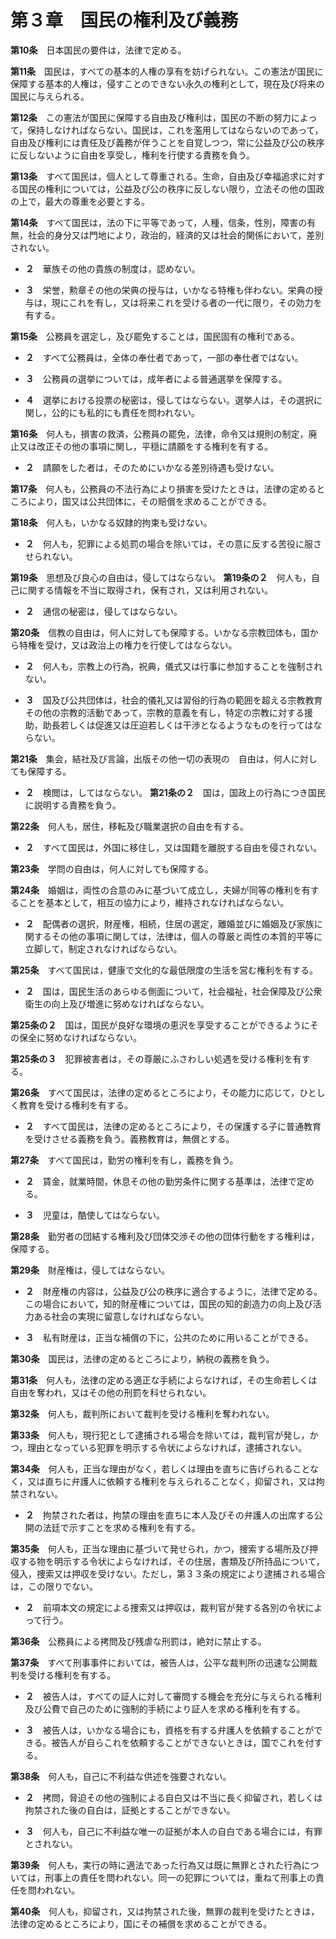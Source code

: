 第３章　国民の権利及び義務
==========================


__第10条__　日本国民の要件は，法律で定める。


__第11条__　国民は，すべての基本的人権の享有を妨げられない。この憲法が国民に保障する基本的人権は，侵すことのできない永久の権利として，現在及び将来の国民に与えられる。


__第12条__　この憲法が国民に保障する自由及び権利は，国民の不断の努力によって，保持しなければならない。国民は，これを濫用してはならないのであって，自由及び権利には責任及び義務が伴うことを自覚しつつ，常に公益及び公の秩序に反しないように自由を享受し，権利を行使する責務を負う。


__第13条__　すべて国民は，個人として尊重される。生命，自由及び幸福追求に対する国民の権利については，公益及び公の秩序に反しない限り，立法その他の国政の上で，最大の尊重を必要とする。


__第14条__　すべて国民は，法の下に平等であって，人種，信条，性別，障害の有無，社会的身分又は門地により，政治的，経済的又は社会的関係において，差別されない。

* __２__　華族その他の貴族の制度は，認めない。

* __３__　栄誉，勲章その他の栄典の授与は，いかなる特権も伴わない。栄典の授与は，現にこれを有し，又は将来これを受ける者の一代に限り，その効力を有する。


__第15条__　公務員を選定し，及び罷免することは，国民固有の権利である。

* __２__　すべて公務員は，全体の奉仕者であって，一部の奉仕者ではない。

* __３__　公務員の選挙については，成年者による普通選挙を保障する。

* __４__　選挙における投票の秘密は，侵してはならない。選挙人は，その選択に関し，公的にも私的にも責任を問われない。


__第16条__　何人も，損害の救済，公務員の罷免，法律，命令又は規則の制定，廃止又は改正その他の事項に関し，平穏に請願をする権利を有する。
* __２__　請願をした者は，そのためにいかなる差別待遇も受けない。


__第17条__　何人も，公務員の不法行為により損害を受けたときは，法律の定めるところにより，国又は公共団体に，その賠償を求めることができる。


__第18条__　何人も，いかなる奴隷的拘束も受けない。
* __２__　何人も，犯罪による処罰の場合を除いては，その意に反する苦役に服させられない。


__第19条__　思想及び良心の自由は，侵してはならない。
__第19条の２__　何人も，自己に関する情報を不当に取得され，保有され，又は利用されない。
* __２__　通信の秘密は，侵してはならない。


__第20条__　信教の自由は，何人に対しても保障する。いかなる宗教団体も，国から特権を受け，又は政治上の権力を行使してはならない。

* __２__　何人も，宗教上の行為，祝典，儀式又は行事に参加することを強制されない。

* __３__　国及び公共団体は，社会的儀礼又は習俗的行為の範囲を超える宗教教育その他の宗教的活動であって，宗教的意義を有し，特定の宗教に対する援助，助長若しくは促進又は圧迫若しくは干渉となるようなものを行ってはならない。


__第21条__　集会，結社及び言論，出版その他一切の表現の　自由は，何人に対しても保障する。

* __２__　検閲は，してはならない。
__第21条の２__　国は，国政上の行為につき国民に説明する責務を負う。


__第22条__　何人も，居住，移転及び職業選択の自由を有する。

* __２__　すべて国民は，外国に移住し，又は国籍を離脱する自由を侵されない。


__第23条__　学問の自由は，何人に対しても保障する。


__第24条__　婚姻は，両性の合意のみに基づいて成立し，夫婦が同等の権利を有することを基本として，相互の協力により，維持されなければならない。

* __２__　配偶者の選択，財産権，相続，住居の選定，離婚並びに婚姻及び家族に関するその他の事項に関しては，法律は，個人の尊厳と両性の本質的平等に立脚して，制定されなければならない。


__第25条__　すべて国民は，健康で文化的な最低限度の生活を営む権利を有する。

* __２__　国は，国民生活のあらゆる側面について，社会福祉，社会保障及び公衆衛生の向上及び増進に努めなければならない。


__第25条の２__　国は，国民が良好な環境の恵沢を享受することができるようにその保全に努めなければならない。


__第25条の３__　犯罪被害者は，その尊厳にふさわしい処遇を受ける権利を有する。


__第26条__　すべて国民は，法律の定めるところにより，その能力に応じて，ひとしく教育を受ける権利を有する。

* __２__　すべて国民は，法律の定めるところにより，その保護する子に普通教育を受けさせる義務を負う。義務教育は，無償とする。


__第27条__　すべて国民は，勤労の権利を有し，義務を負う。

* __２__　賃金，就業時間，休息その他の勤労条件に関する基準は，法律で定める。

* __３__　児童は，酷使してはならない。


__第28条__　勤労者の団結する権利及び団体交渉その他の団体行動をする権利は，保障する。


__第29条__　財産権は，侵してはならない。

* __２__　財産権の内容は，公益及び公の秩序に適合するように，法律で定める。この場合において，知的財産権については，国民の知的創造力の向上及び活力ある社会の実現に留意しなければならない。

* __３__　私有財産は，正当な補償の下に，公共のために用いることができる。


__第30条__　国民は，法律の定めるところにより，納税の義務を負う。


__第31条__　何人も，法律の定める適正な手続によらなければ，その生命若しくは自由を奪われ，又はその他の刑罰を科せられない。


__第32条__　何人も，裁判所において裁判を受ける権利を奪われない。


__第33条__　何人も，現行犯として逮捕される場合を除いては，裁判官が発し，かつ，理由となっている犯罪を明示する令状によらなければ，逮捕されない。


__第34条__　何人も，正当な理由がなく，若しくは理由を直ちに告げられることなく，又は直ちに弁護人に依頼する権利を与えられることなく，抑留され，又は拘禁されない。
* __２__　拘禁された者は，拘禁の理由を直ちに本人及びその弁護人の出席する公開の法廷で示すことを求める権利を有する。


__第35条__　何人も，正当な理由に基づいて発せられ，かつ，捜索する場所及び押収する物を明示する令状によらなければ，その住居，書類及び所持品について，侵入，捜索又は押収を受けない。ただし，第３３条の規定により逮捕される場合は，この限りでない。

* __２__　前項本文の規定による捜索又は押収は，裁判官が発する各別の令状によって行う。


__第36条__　公務員による拷問及び残虐な刑罰は，絶対に禁止する。


__第37条__　すべて刑事事件においては，被告人は，公平な裁判所の迅速な公開裁判を受ける権利を有する。

* __２__　被告人は，すべての証人に対して審問する機会を充分に与えられる権利及び公費で自己のために強制的手続により証人を求める権利を有する。

* __３__　被告人は，いかなる場合にも，資格を有する弁護人を依頼することができる。被告人が自らこれを依頼することができないときは，国でこれを付する。

__第38条__　何人も，自己に不利益な供述を強要されない。

* __２__　拷問，脅迫その他の強制による自白又は不当に長く抑留され，若しくは拘禁された後の自白は，証拠とすることができない。

* __３__　何人も，自己に不利益な唯一の証拠が本人の自白である場合には，有罪とされない。


__第39条__　何人も，実行の時に適法であった行為又は既に無罪とされた行為については，刑事上の責任を問われない。同一の犯罪については，重ねて刑事上の責任を問われない。


__第40条__　何人も，抑留され，又は拘禁された後，無罪の裁判を受けたときは，法律の定めるところにより，国にその補償を求めることができる。
